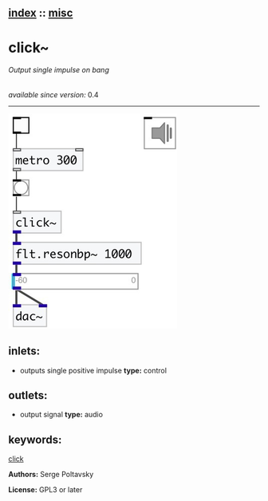 [index](index.html) :: [misc](category_misc.html)
---

# click~

###### Output single impulse on bang

*available since version:* 0.4

---




[![example](../examples/img/click~.jpg)](../examples/pd/click~.pd)









## inlets:

* outputs single positive impulse 
__type:__ control<br>



## outlets:

* output signal
__type:__ audio<br>



## keywords:

[click](keywords/click.html)






**Authors:** Serge Poltavsky




**License:** GPL3 or later





